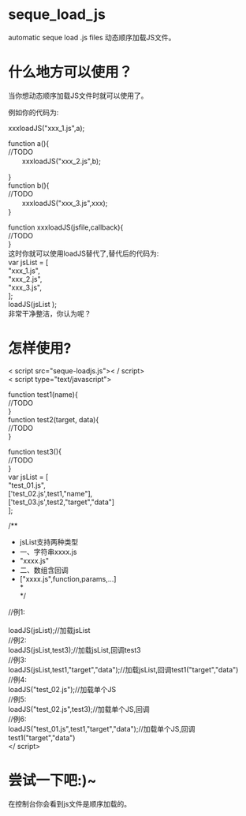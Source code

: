 seque_load_js
=============

automatic seque load .js files
动态顺序加载JS文件。

什么地方可以使用？
=============
当你想动态顺序加载JS文件时就可以使用了。

例如你的代码为:

xxxloadJS("xxx_1.js",a);

function a(){<br/>
    //TODO<br/>
　　xxxloadJS("xxx_2.js",b);
  
}
<br/>
function b(){<br/>
    //TODO<br/>
　　xxxloadJS("xxx_3.js",xxx);<br/>
}<br/>

function xxxloadJS(jsfile,callback){<br/>
//TODO<br/>
}<br/>
这时你就可以使用loadJS替代了,替代后的代码为:<br/>
var jsList = [<br/>
                     "xxx_1.js",<br/>
                     "xxx_2.js",<br/>
                     "xxx_3.js",<br/>
                  ];<br/>
loadJS(jsList );<br/>
非常干净整洁，你认为呢？

怎样使用?
=============
< script src="seque-loadjs.js">< / script><br/>
< script type="text/javascript"><br/>

function test1(name){<br/>
	//TODO<br/>
}
<br/>
function test2(target, data){<br/>
	//TODO<br/>
}<br/>

function test3(){<br/>
	//TODO<br/>
}
<br/>
var jsList = [<br/>
			  "test_01.js",<br/>
			  ['test_02.js',test1,"name"],<br/>
                          ['test_03.js',test2,"target","data"]<br/>
              ];<br/>

/**
* jsList支持两种类型
* 一、字符串xxxx.js
*	"xxxx.js"
* 二、数组含回调
*	["xxxx.js",function,params,...]<br/>
*<br/>
*/
	
//例1:<br/>      
loadJS(jsList);//加载jsList   <br/>
//例2:<br/>
loadJS(jsList,test3);//加载jsList,回调test3   <br/>
//例3:<br/>
loadJS(jsList,test1,"target","data");//加载jsList,回调test1("target","data")<br/>
//例4:<br/>
loadJS("test_02.js");//加载单个JS<br/>
//例5:<br/>
loadJS("test_02.js",test3);//加载单个JS,回调<br/>
//例6:<br/>
loadJS("test_01.js",test1,"target","data");//加载单个JS,回调test1("target","data")<br/>
</ script><br/>

尝试一下吧:)~
=============
在控制台你会看到js文件是顺序加载的。
